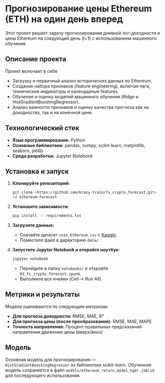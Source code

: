 # Прогнозирование цены Ethereum (ETH) на один день вперед

Этот проект решает задачу прогнозирования дневной лог-доходности и цены Ethereum на следующий день (t+1) с использованием машинного обучения.

## Описание проекта

Проект включает в себя:
*   Загрузку и первичный анализ исторических данных по Ethereum.
*   Создание набора признаков (feature engineering), включая лаги, технические индикаторы и календарные features.
*   Обучение и оценку моделей машинного обучения (Ridge и HistGradientBoostingRegressor).
*   Анализ важности признаков и оценку качества прогноза как на доходностях, так и на конечной цене.

## Технологический стек

*   **Язык программирования:** Python
*   **Основные библиотеки:** pandas, numpy, scikit-learn, matplotlib, seaborn, joblib
*   **Среда разработки:** Jupyter Notebook

## Установка и запуск

1.  **Клонируйте репозиторий:** 
    ```bash
    git clone <https://github.com/krazy-train/fx_crypto_forecast.git>
    cd ethereum-forecast
    ```

2.  **Установите зависимости:**
    ```bash
    pip install -r requirements.txt
    ```

3.  **Загрузите данные:**
    *   Скачайте датасет `coin_Ethereum.csv` с [Kaggle](https://www.kaggle.com/datasets/sudalairajkumar/cryptocurrencypricehistory).
    *   Поместите файл в директорию `data/`.

4.  **Запустите Jupyter Notebook и откройте ноутбук:**
    ```bash
    jupyter notebook
    ```
    *   Перейдите в папку `notebooks/` и откройте `01_fx_crypto_forecast.ipynb`.
    *   Выполните все ячейки (Cell -> Run All).

## Метрики и результаты

Модели оцениваются по следующим метрикам:
*   **Для прогноза доходности:** RMSE, MAE, R²
*   **Для прогноза цены (после преобразования):** RMSE, MAE, MAPE
*   **Точность направления:** Процент правильных предсказаний направления движения цены (вверх/вниз)

## Модель

Основная модель для прогнозирования — `HistGradientBoostingRegressor` из библиотеки scikit-learn. Обученная модель сохраняется в файл `models/ethereum_return_model_hgbr.joblib` для последующего использования.



